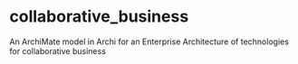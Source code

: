 # collaborative_business
An ArchiMate model in Archi for an Enterprise Architecture of technologies for collaborative business
